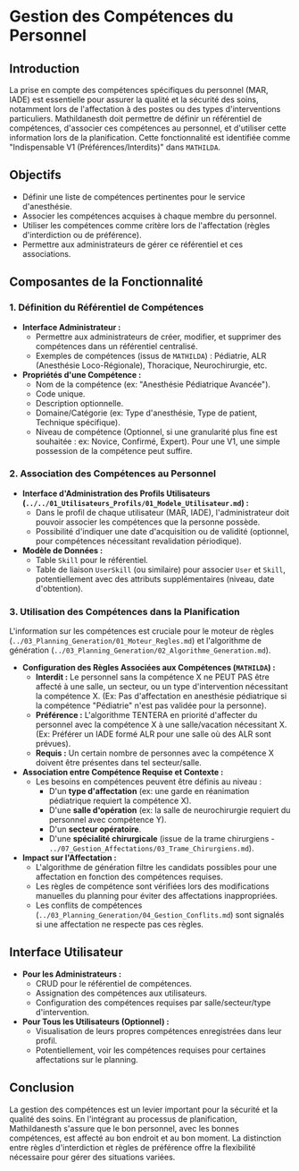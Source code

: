# Gestion des Compétences du Personnel

## Introduction

La prise en compte des compétences spécifiques du personnel (MAR, IADE) est essentielle pour assurer la qualité et la sécurité des soins, notamment lors de l'affectation à des postes ou des types d'interventions particuliers. Mathildanesth doit permettre de définir un référentiel de compétences, d'associer ces compétences au personnel, et d'utiliser cette information lors de la planification.
Cette fonctionnalité est identifiée comme "Indispensable V1 (Préférences/Interdits)" dans `MATHILDA`.

## Objectifs

- Définir une liste de compétences pertinentes pour le service d'anesthésie.
- Associer les compétences acquises à chaque membre du personnel.
- Utiliser les compétences comme critère lors de l'affectation (règles d'interdiction ou de préférence).
- Permettre aux administrateurs de gérer ce référentiel et ces associations.

## Composantes de la Fonctionnalité

### 1. Définition du Référentiel de Compétences

- **Interface Administrateur :**
  - Permettre aux administrateurs de créer, modifier, et supprimer des compétences dans un référentiel centralisé.
  - Exemples de compétences (issus de `MATHILDA`) : Pédiatrie, ALR (Anesthésie Loco-Régionale), Thoracique, Neurochirurgie, etc.
- **Propriétés d'une Compétence :**
  - Nom de la compétence (ex: "Anesthésie Pédiatrique Avancée").
  - Code unique.
  - Description optionnelle.
  - Domaine/Catégorie (ex: Type d'anesthésie, Type de patient, Technique spécifique).
  - Niveau de compétence (Optionnel, si une granularité plus fine est souhaitée : ex: Novice, Confirmé, Expert). Pour une V1, une simple possession de la compétence peut suffire.

### 2. Association des Compétences au Personnel

- **Interface d'Administration des Profils Utilisateurs (`../../01_Utilisateurs_Profils/01_Modele_Utilisateur.md`) :**
  - Dans le profil de chaque utilisateur (MAR, IADE), l'administrateur doit pouvoir associer les compétences que la personne possède.
  - Possibilité d'indiquer une date d'acquisition ou de validité (optionnel, pour compétences nécessitant revalidation périodique).
- **Modèle de Données :**
  - Table `Skill` pour le référentiel.
  - Table de liaison `UserSkill` (ou similaire) pour associer `User` et `Skill`, potentiellement avec des attributs supplémentaires (niveau, date d'obtention).

### 3. Utilisation des Compétences dans la Planification

L'information sur les compétences est cruciale pour le moteur de règles (`../03_Planning_Generation/01_Moteur_Regles.md`) et l'algorithme de génération (`../03_Planning_Generation/02_Algorithme_Generation.md`).

- **Configuration des Règles Associées aux Compétences (`MATHILDA`) :**
  - **Interdit :** Le personnel sans la compétence X ne PEUT PAS être affecté à une salle, un secteur, ou un type d'intervention nécessitant la compétence X. (Ex: Pas d'affectation en anesthésie pédiatrique si la compétence "Pédiatrie" n'est pas validée pour la personne).
  - **Préférence :** L'algorithme TENTERA en priorité d'affecter du personnel avec la compétence X à une salle/vacation nécessitant X. (Ex: Préférer un IADE formé ALR pour une salle où des ALR sont prévues).
  - **Requis :** Un certain nombre de personnes avec la compétence X doivent être présentes dans tel secteur/salle.
- **Association entre Compétence Requise et Contexte :**
  - Les besoins en compétences peuvent être définis au niveau :
    - D'un **type d'affectation** (ex: une garde en réanimation pédiatrique requiert la compétence X).
    - D'une **salle d'opération** (ex: la salle de neurochirurgie requiert du personnel avec compétence Y).
    - D'un **secteur opératoire**.
    - D'une **spécialité chirurgicale** (issue de la trame chirurgiens - `../07_Gestion_Affectations/03_Trame_Chirurgiens.md`).
- **Impact sur l'Affectation :**
  - L'algorithme de génération filtre les candidats possibles pour une affectation en fonction des compétences requises.
  - Les règles de compétence sont vérifiées lors des modifications manuelles du planning pour éviter des affectations inappropriées.
  - Les conflits de compétences (`../03_Planning_Generation/04_Gestion_Conflits.md`) sont signalés si une affectation ne respecte pas ces règles.

## Interface Utilisateur

- **Pour les Administrateurs :**
  - CRUD pour le référentiel de compétences.
  - Assignation des compétences aux utilisateurs.
  - Configuration des compétences requises par salle/secteur/type d'intervention.
- **Pour Tous les Utilisateurs (Optionnel) :**
  - Visualisation de leurs propres compétences enregistrées dans leur profil.
  - Potentiellement, voir les compétences requises pour certaines affectations sur le planning.

## Conclusion

La gestion des compétences est un levier important pour la sécurité et la qualité des soins. En l'intégrant au processus de planification, Mathildanesth s'assure que le bon personnel, avec les bonnes compétences, est affecté au bon endroit et au bon moment. La distinction entre règles d'interdiction et règles de préférence offre la flexibilité nécessaire pour gérer des situations variées.
